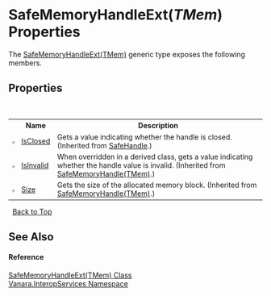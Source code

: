 # SafeMemoryHandleExt(*TMem*) Properties
 

The <a href="f2e4f2cf-d8a1-b88f-7bae-5d00065f9f86">SafeMemoryHandleExt(TMem)</a> generic type exposes the following members.


## Properties
&nbsp;<table><tr><th></th><th>Name</th><th>Description</th></tr><tr><td>![Public property](media/pubproperty.gif "Public property")</td><td><a href="http://msdn2.microsoft.com/en-us/library/k25x6640" target="_blank">IsClosed</a></td><td>
Gets a value indicating whether the handle is closed.
 (Inherited from <a href="http://msdn2.microsoft.com/en-us/library/7s3yckbh" target="_blank">SafeHandle</a>.)</td></tr><tr><td>![Public property](media/pubproperty.gif "Public property")</td><td><a href="e29d3e77-2b20-ff9f-5ee0-e5d8ef73c057">IsInvalid</a></td><td>
When overridden in a derived class, gets a value indicating whether the handle value is invalid.
 (Inherited from <a href="6728d742-76e3-c51d-b40d-87ee7189c641">SafeMemoryHandle(TMem)</a>.)</td></tr><tr><td>![Public property](media/pubproperty.gif "Public property")</td><td><a href="861d6c9c-d4dc-8899-5cfa-6eba04e0c0e6">Size</a></td><td>
Gets the size of the allocated memory block.
 (Inherited from <a href="6728d742-76e3-c51d-b40d-87ee7189c641">SafeMemoryHandle(TMem)</a>.)</td></tr></table>&nbsp;
<a href="#safememoryhandleext(*tmem*)-properties">Back to Top</a>

## See Also


#### Reference
<a href="f2e4f2cf-d8a1-b88f-7bae-5d00065f9f86">SafeMemoryHandleExt(TMem) Class</a><br /><a href="46913109-b3e0-3b59-6f7f-071f8aa90bf0">Vanara.InteropServices Namespace</a><br />
